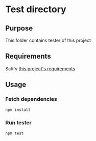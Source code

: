 
# Test directory

## Purpose

This folder contains tester of this project

## Requirements

Satify [this project's requirements](../README.md#requirements)

## Usage

### Fetch dependencies

```bash
npm install
```

### Run tester

```bash
npm test
```
